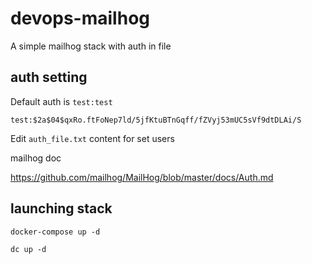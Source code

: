 # devops-mailhog
A simple mailhog stack with auth in file 


## auth setting

Default auth is `test:test`

`test:$2a$04$qxRo.ftFoNep7ld/5jfKtuBTnGqff/fZVyj53mUC5sVf9dtDLAi/S`



Edit `auth_file.txt` content for set users

mailhog doc 

https://github.com/mailhog/MailHog/blob/master/docs/Auth.md



## launching stack

`docker-compose up -d` 
 

 `dc up -d`
